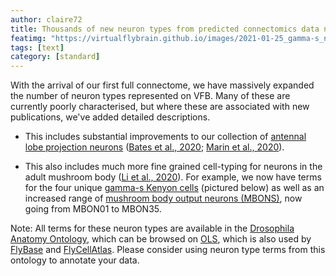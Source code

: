 ```yaml
---
author: claire72
title: Thousands of new neuron types from predicted connectomics data now on VFB
featimg: "https://virtualflybrain.github.io/images/2021-01-25_gamma-s_neurons.png"
tags: [text]
category: [standard]
---
```


With the arrival of our first full connectome, we have massively expanded the number of neuron types represented on VFB. Many of these are currently poorly characterised, but where these are associated with new publications, we've added detailed descriptions.

 - This includes substantial improvements to our collection of [antennal lobe projection neurons](https://v2.virtualflybrain.org/org.geppetto.frontend/geppetto?q=FBbt_00067123,SubclassesOf) ([Bates et al., 2020](http://dx.doi.org/10.1016/j.cub.2020.06.042); [Marin et al., 2020](http://dx.doi.org/10.1016/j.cub.2020.06.028)).

 - This also includes much more fine grained cell-typing for neurons in the adult mushroom body ([Li et al., 2020](http://doi.org/10.7554/eLife.62576)). For example, we now have terms for the four unique [gamma-s Kenyon cells](https://v2.virtualflybrain.org/org.geppetto.frontend/geppetto?q=FBbt_00049830,SubclassesOf) (pictured below) as well as an increased range of [mushroom body output neurons (MBONS)](https://v2.virtualflybrain.org/org.geppetto.frontend/geppetto?q=FBbt_00047955,SubclassesOf), now going from MBON01 to MBON35.

 Note: All terms for these neuron types are available in the [Drosophila Anatomy Ontology](http://github.com/FlyBase/drosophila-anatomy-developmental-ontology), which can be browsed on [OLS](https://www.ebi.ac.uk/ols/ontologies/fbbt), which is also used by [FlyBase](http://flybase.org) and [FlyCellAtlas](https://flycellatlas.org/). Please consider using neuron type terms from this ontology to annotate your data.
